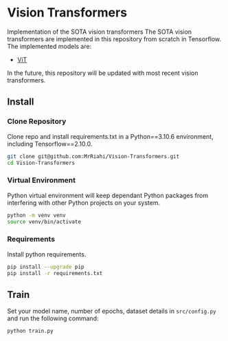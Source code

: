 # Vision Transformers
Implementation of the SOTA vision transformers
The SOTA vision transformers are implemented in this repository from scratch in Tensorflow. The implemented models are:
* [ViT](https://arxiv.org/pdf/2010.11929.pdf)

In the future, this repository will be updated with most recent vision transformers.

## Install

### Clone Repository

Clone repo and install requirements.txt in a Python==3.10.6 environment, including Tensorflow==2.10.0.

```bash
git clone git@github.com:MrRiahi/Vision-Transformers.git
cd Vision-Transformers
```

### Virtual Environment
Python virtual environment will keep dependant Python packages from interfering with other Python projects on your
system.

```bash
python -m venv venv
source venv/bin/activate
``` 

### Requirements

Install python requirements.

```bash
pip install --upgrade pip
pip install -r requirements.txt
```

## Train 

Set your model name, number of epochs, dataset details in `src/config.py` and run the following command:

```bash
python train.py
```